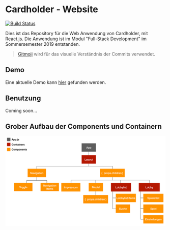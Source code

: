 # Cardholder - Website

[![Build Status](https://travis-ci.org/cardholder/website.svg?branch=master)](https://travis-ci.org/cardholder/website)

Dies ist das Repository für die Web Anwendung von Cardholder, mit React.js. Die Anwendung ist im Modul "Full-Stack Development" im Sommersemester 2019 entstanden.

> [Gitmoji](https://gitmoji.carloscuesta.me/) wird für das visuelle Verständnis der Commits verwendet.

## Demo
Eine aktuelle Demo kann [hier](http://ec2-18-185-18-129.eu-central-1.compute.amazonaws.com/) gefunden werden.

## Benutzung
Coming soon...

## Grober Aufbau der Components und Containern
![component-tree](./public/component-tree.svg)

